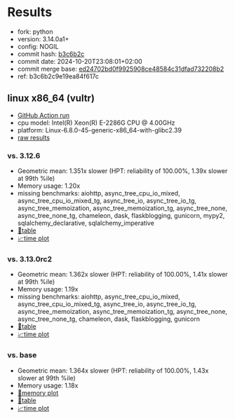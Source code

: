 # Results

- fork: python
- version: 3.14.0a1+
- config: NOGIL
- commit hash: [b3c6b2c](https://github.com/python/cpython/commit/b3c6b2c)
- commit date: 2024-10-20T23:08:01+02:00
- commit merge base: [ed24702bd0f9925908ce48584c31dfad732208b2](https://github.com/python/cpython/commit/ed24702bd0f9925908ce48584c31dfad732208b2)
- ref: b3c6b2c9e19ea84f617c

## linux x86_64 (vultr)

- [GitHub Action run](https://github.com/facebookexperimental/free-threading-benchmarking/actions/runs/11430924293)
- cpu model: Intel(R) Xeon(R) E-2286G CPU @ 4.00GHz
- platform: Linux-6.8.0-45-generic-x86_64-with-glibc2.39
- [raw results](bm-20241020-vultr-x86_64-python-b3c6b2c9e19ea84f617c-3.14.0a1%2B-b3c6b2c.json)

### vs. 3.12.6

- Geometric mean: 1.351x slower (HPT: reliability of 100.00%, 1.39x slower at 99th %ile)
- Memory usage: 1.20x
- missing benchmarks: aiohttp, async_tree_cpu_io_mixed, async_tree_cpu_io_mixed_tg, async_tree_io, async_tree_io_tg, async_tree_memoization, async_tree_memoization_tg, async_tree_none, async_tree_none_tg, chameleon, dask, flaskblogging, gunicorn, mypy2, sqlalchemy_declarative, sqlalchemy_imperative
- [📄table](bm-20241020-vultr-x86_64-python-b3c6b2c9e19ea84f617c-3.14.0a1%2B-b3c6b2c-vs-3.12.6.md)
- [📈time plot](bm-20241020-vultr-x86_64-python-b3c6b2c9e19ea84f617c-3.14.0a1%2B-b3c6b2c-vs-3.12.6.svg)

### vs. 3.13.0rc2

- Geometric mean: 1.362x slower (HPT: reliability of 100.00%, 1.41x slower at 99th %ile)
- Memory usage: 1.19x
- missing benchmarks: aiohttp, async_tree_cpu_io_mixed, async_tree_cpu_io_mixed_tg, async_tree_io, async_tree_io_tg, async_tree_memoization, async_tree_memoization_tg, async_tree_none, async_tree_none_tg, chameleon, dask, flaskblogging, gunicorn
- [📄table](bm-20241020-vultr-x86_64-python-b3c6b2c9e19ea84f617c-3.14.0a1%2B-b3c6b2c-vs-3.13.0rc2.md)
- [📈time plot](bm-20241020-vultr-x86_64-python-b3c6b2c9e19ea84f617c-3.14.0a1%2B-b3c6b2c-vs-3.13.0rc2.svg)

### vs. base

- Geometric mean: 1.364x slower (HPT: reliability of 100.00%, 1.43x slower at 99th %ile)
- Memory usage: 1.18x
- [🧠memory plot](bm-20241020-vultr-x86_64-python-b3c6b2c9e19ea84f617c-3.14.0a1%2B-b3c6b2c-vs-base-mem.svg)
- [📄table](bm-20241020-vultr-x86_64-python-b3c6b2c9e19ea84f617c-3.14.0a1%2B-b3c6b2c-vs-base.md)
- [📈time plot](bm-20241020-vultr-x86_64-python-b3c6b2c9e19ea84f617c-3.14.0a1%2B-b3c6b2c-vs-base.svg)

